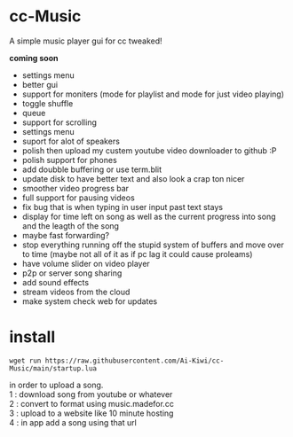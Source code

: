 # cc-Music
A simple music player gui for cc tweaked!
  
    
    
    
**coming soon**
 - settings menu
 - better gui
 - support for moniters (mode for playlist and mode for just video playing)
 - toggle shuffle
 - queue
 - support for scrolling
 - settings menu
 - suport for alot of speakers
 - polish then upload my custem youtube video downloader to github :P
 - polish support for phones
 - add doubble buffering or use term.blit
 - update disk to have better text and also look a crap ton nicer
 - smoother video progress bar
 - full support for pausing videos
 - fix bug that is when typing in user input past text stays
 - display for time left on song as well as the current progress into song and the leagth of the song
 - maybe fast forwarding?
 - stop everything running off the stupid system of buffers and move over to time (maybe not all of it as if pc lag it could cause proleams)
 - have volume slider on video player
 - p2p or server song sharing
 - add sound effects
 - stream videos from the cloud
 - make system check web for updates


# install

```
wget run https://raw.githubusercontent.com/Ai-Kiwi/cc-Music/main/startup.lua
```    
in order to upload a song.  
 1 : download song from youtube or whatever  
 2 : convert to format using music.madefor.cc  
 3 : upload to a website like 10 minute hosting  
 4 : in app add a song using that url  
